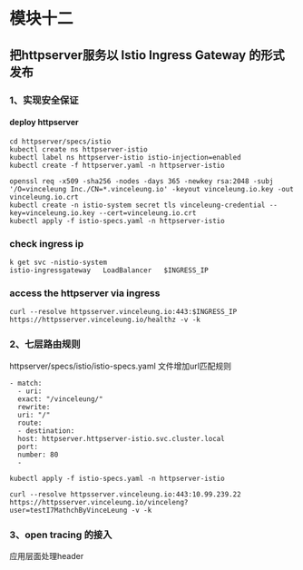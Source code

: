 # 模块十二
## 把httpserver服务以 Istio Ingress Gateway 的形式发布

### 1、实现安全保证

#### deploy httpserver

```
cd httpserver/specs/istio
kubectl create ns httpserver-istio
kubectl label ns httpserver-istio istio-injection=enabled
kubectl create -f httpserver.yaml -n httpserver-istio
```
```
openssl req -x509 -sha256 -nodes -days 365 -newkey rsa:2048 -subj '/O=vinceleung Inc./CN=*.vinceleung.io' -keyout vinceleung.io.key -out vinceleung.io.crt
kubectl create -n istio-system secret tls vinceleung-credential --key=vinceleung.io.key --cert=vinceleung.io.crt
kubectl apply -f istio-specs.yaml -n httpserver-istio
```

### check ingress ip
```
k get svc -nistio-system
istio-ingressgateway   LoadBalancer   $INGRESS_IP
```
### access the httpserver via ingress
```
curl --resolve httpsserver.vinceleung.io:443:$INGRESS_IP https://httpsserver.vinceleung.io/healthz -v -k
```


### 2、七层路由规则
httpserver/specs/istio/istio-specs.yaml 文件增加url匹配规则
```
- match:
  - uri:
  exact: "/vinceleung/"
  rewrite:
  uri: "/"
  route:
  - destination:
  host: httpserver.httpserver-istio.svc.cluster.local
  port:
  number: 80
  - 
```
```
kubectl apply -f istio-specs.yaml -n httpserver-istio
```
```
curl --resolve httpsserver.vinceleung.io:443:10.99.239.22 https://httpsserver.vinceleung.io/vinceleng?user=testI7MathchByVinceLeung -v -k
```

### 3、open tracing 的接入

应用层面处理header